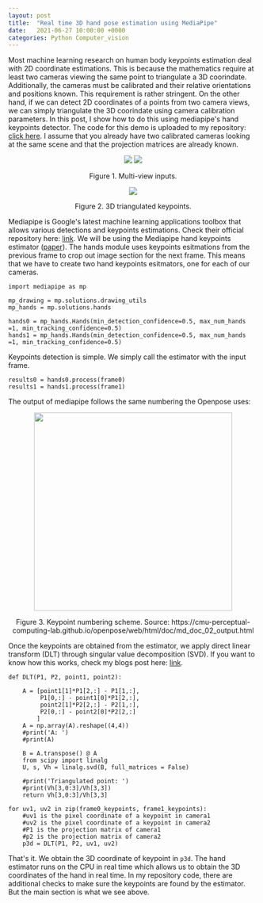 ```yaml
---
layout: post
title:  "Real time 3D hand pose estimation using MediaPipe"
date:   2021-06-27 10:00:00 +0000
categories: Python Computer_vision
---
```


Most machine learning research on human body keypoints estimation deal with 2D coordinate estimations. This is because the mathematics require at least two cameras viewing the same point to triangulate a 3D coorindate. Additionally, the cameras must be calibrated and their relative orientations and positions known. This requirement is rather stringent. On the other hand, if we can detect 2D coordinates of a points from two camera views, we can simply triangulate the 3D coorindate using camera calibration parameters. In this post, I show how to do this using mediapipe's hand keypoints detector. The code for this demo is uploaded to my repository: [click here](https://github.com/TemugeB/handpose3d). I assume that you already have two calibrated cameras looking at the same scene and that the projection matrices are already known.

<p align="center">
  <img src="https://github.com/TemugeB/handpose3d/blob/main/media/output_kpts.gif?raw=true">
  <img src="https://github.com/TemugeB/handpose3d/blob/main/media/output2_kpts.gif?raw=true"> 
</p>
<p align="center">
Figure 1. Multi-view inputs.
</p>

<p align="center">
  <img src="https://github.com/TemugeB/handpose3d/blob/main/media/fig_0.gif?raw=true">
</p>
<p align="center">
Figure 2. 3D triangulated keypoints.
</p>

Mediapipe is Google's latest machine learning applications toolbox that allows various detections and keypoints estimations. Check their official repository here: [link](https://github.com/google/mediapipe). We will be using the Mediapipe hand keypoints estimator ([paper](https://arxiv.org/abs/2006.10214)). The hands module uses keypoints esitmations from the previous frame to crop out image section for the next frame. This means that we have to create two hand keypoints esitmators, one for each of our cameras.
```
import mediapipe as mp

mp_drawing = mp.solutions.drawing_utils
mp_hands = mp.solutions.hands

hands0 = mp_hands.Hands(min_detection_confidence=0.5, max_num_hands =1, min_tracking_confidence=0.5)
hands1 = mp_hands.Hands(min_detection_confidence=0.5, max_num_hands =1, min_tracking_confidence=0.5)
```

Keypoints detection is simple. We simply call the estimator with the input frame.
```
results0 = hands0.process(frame0)
results1 = hands1.process(frame1)
```
The output of mediapipe follows the same numbering the Openpose uses:
<p align="center">
  <img src="https://cmu-perceptual-computing-lab.github.io/openpose/web/html/.github/media/keypoints_hand.png" width = 400>
</p>
<p align="center">
Figure 3. Keypoint numbering scheme. Source: https://cmu-perceptual-computing-lab.github.io/openpose/web/html/doc/md_doc_02_output.html
</p>

Once the keypoints are obtained from the estimator, we apply direct linear transform (DLT) through singular value decomposition (SVD). If you want to know how this works, check my blogs post here: [link](https://temugeb.github.io/computer_vision/2021/02/06/direct-linear-transorms.html). 

```
def DLT(P1, P2, point1, point2):

    A = [point1[1]*P1[2,:] - P1[1,:],
         P1[0,:] - point1[0]*P1[2,:],
         point2[1]*P2[2,:] - P2[1,:],
         P2[0,:] - point2[0]*P2[2,:]
        ]
    A = np.array(A).reshape((4,4))
    #print('A: ')
    #print(A)

    B = A.transpose() @ A
    from scipy import linalg
    U, s, Vh = linalg.svd(B, full_matrices = False)

    #print('Triangulated point: ')
    #print(Vh[3,0:3]/Vh[3,3])
    return Vh[3,0:3]/Vh[3,3]

for uv1, uv2 in zip(frame0_keypoints, frame1_keypoints):
    #uv1 is the pixel coordinate of a keypoint in camera1
    #uv2 is the pixel coordinate of a keypoint in camera2
    #P1 is the projection matrix of camera1
    #p2 is the projection matrix of camera2
    p3d = DLT(P1, P2, uv1, uv2)

```

That's it. We obtain the 3D coordinate of keypoint in ```p3d```. The hand estimator runs on the CPU in real time which allows us to obtain the 3D coordinates of the hand in real time. In my repository code, there are additional checks to make sure the keypoints are found by the estimator. But the main section is what we see above. 
